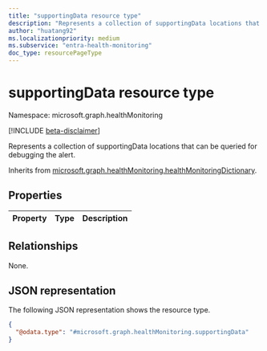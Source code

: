 ```yaml
---
title: "supportingData resource type"
description: "Represents a collection of supportingData locations that can be queried for debugging the alert."
author: "huatang92"
ms.localizationpriority: medium
ms.subservice: "entra-health-monitoring"
doc_type: resourcePageType
---
```


# supportingData resource type

Namespace: microsoft.graph.healthMonitoring

[!INCLUDE [beta-disclaimer](../../includes/beta-disclaimer.md)]

Represents a collection of supportingData locations that can be queried for debugging the alert.


Inherits from [microsoft.graph.healthMonitoring.healthMonitoringDictionary](../resources/healthmonitoring-healthmonitoringdictionary.md).

## Properties
|Property|Type|Description|
|:---|:---|:---|

## Relationships
None.

## JSON representation
The following JSON representation shows the resource type.
<!-- {
  "blockType": "resource",
  "@odata.type": "microsoft.graph.healthMonitoring.supportingData"
}
-->
``` json
{
  "@odata.type": "#microsoft.graph.healthMonitoring.supportingData"
}
```

